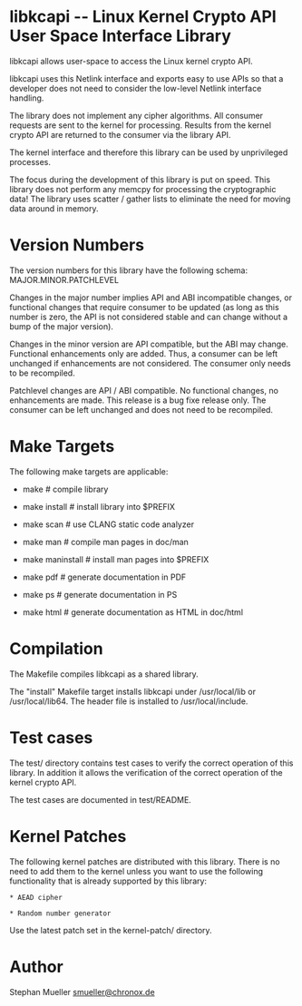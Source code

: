 libkcapi -- Linux Kernel Crypto API User Space Interface Library
================================================================

libkcapi allows user-space to access the Linux kernel crypto API.

libkcapi uses this Netlink interface and exports easy to use APIs so that
a developer does not need to consider the low-level Netlink interface handling.

The library does not implement any cipher algorithms. All consumer requests
are sent to the kernel for processing. Results from the kernel crypto API
are returned to the consumer via the library API.

The kernel interface and therefore this library can be used by unprivileged
processes.

The focus during the development of this library is put on speed. This library
does not perform any memcpy for processing the cryptographic data! The library
uses scatter / gather lists to eliminate the need for moving data around in
memory.

Version Numbers
===============
The version numbers for this library have the following schema:
MAJOR.MINOR.PATCHLEVEL

Changes in the major number implies API and ABI incompatible changes, or
functional changes that require consumer to be updated (as long as this 
number is zero, the API is not considered stable and can change without a 
bump of the major version).

Changes in the minor version are API compatible, but the ABI may change. 
Functional enhancements only are added. Thus, a consumer can be left 
unchanged if enhancements are not considered. The consumer only needs to 
be recompiled.

Patchlevel changes are API / ABI compatible. No functional changes, no
enhancements are made. This release is a bug fixe release only. The
consumer can be left unchanged and does not need to be recompiled.


Make Targets
============
The following make targets are applicable:

* make              # compile library

* make install      # install library into $PREFIX

* make scan         # use CLANG static code analyzer

* make man          # compile man pages in doc/man

* make maninstall   # install man pages into $PREFIX

* make pdf          # generate documentation in PDF

* make ps           # generate documentation in PS

* make html         # generate documentation as HTML in doc/html

Compilation
===========

The Makefile compiles libkcapi as a shared library.

The "install" Makefile target installs libkcapi under /usr/local/lib or
/usr/local/lib64. The header file is installed to /usr/local/include.

Test cases
==========

The test/ directory contains test cases to verify the correct operation of
this library. In addition it allows the verification of the correct operation
of the kernel crypto API.

The test cases are documented in test/README.

Kernel Patches
==============

The following kernel patches are distributed with this library. There is no
need to add them to the kernel unless you want to use the following
functionality that is already supported by this library:

	* AEAD cipher

	* Random number generator

Use the latest patch set in the kernel-patch/ directory.

Author
======
Stephan Mueller <smueller@chronox.de>
